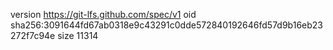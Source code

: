 version https://git-lfs.github.com/spec/v1
oid sha256:3091644fd67ab0318e9c43291c0dde572840192646fd57d9b16eb23272f7c94e
size 11314
